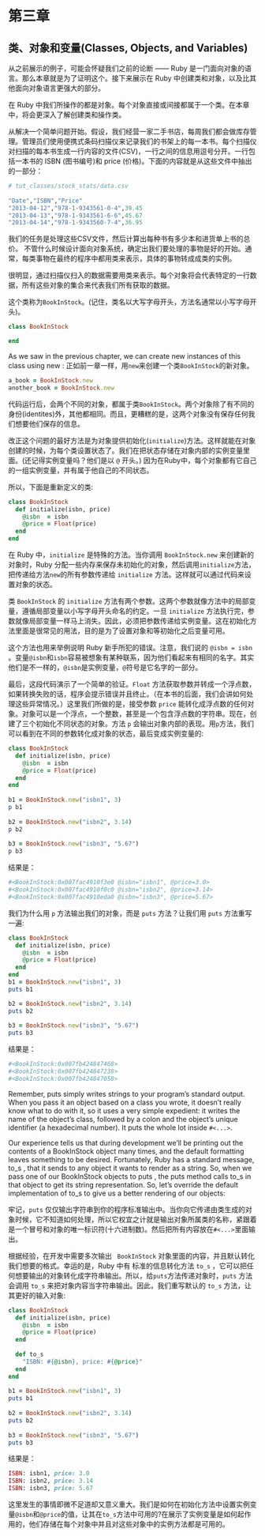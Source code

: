 第三章
===========

类、对象和变量(Classes, Objects, and Variables)
--------------------------------------------


从之前展示的例子，可能会怀疑我们之前的论断 —— Ruby 是一门面向对象的语言。那么本章就是为了证明这个。接下来展示在 Ruby 中创建类和对象，以及比其他面向对象语言更强大的部分。

在 Ruby 中我们所操作的都是对象。每个对象直接或间接都属于一个类。在本章中，将会更深入了解创建类和操作类。

从解决一个简单问题开始。假设，我们经营一家二手书店，每周我们都会做库存管理。管理员们使用便携式条码扫描仪来记录我们的书架上的每一本书。每个扫描仪对扫描的每本书生成一行内容的文件(CSV)，一行之间的信息用逗号分开。一行包括一本书的 ISBN (图书编号)和 price (价格)。下面的内容就是从这些文件中抽出的一部分：

```Ruby
# tut_classes/stock_stats/data.csv
​
"Date","ISBN","Price"​
"2013-04-12","978-1-9343561-0-4",39.45​
"2013-04-13","978-1-9343561-6-6",45.67​
"2013-04-14","978-1-9343560-7-4",36.95
```

我们的任务是处理这些CSV文件，然后计算出每种书有多少本和进货单上书的总价。
不管什么时候设计面向对象系统，确定出我们要处理的事物是好的开始。通常，每类事物在最终的程序中都用类来表示，具体的事物转成成类的实例。

很明显，通过扫描仪扫入的数据需要用类来表示。每个对象将会代表特定的一行数据，所有这些对象的集合来代表我们所有获取的数据。

这个类称为`BookInStock`。(记住，类名以大写字母开头，方法名通常以小写字母开头)。

```ruby
​class​ BookInStock

​end​
```


As we saw in the previous chapter, we can create new instances of this class using ​new​ :
正如前一章一样，用`new`来创建一个类`BookInStock`的新对象。

```ruby
a_book = BookInStock.new​
another_book = BookInStock.new
```

代码运行后，会两个不同的对象，都属于类`BookInStock`。两个对象除了有不同的身份(identites)外，其他都相同。而且，更糟糕的是，这两个对象没有保存任何我们想要他们保存的信息。

改正这个问题的最好方法是为对象提供初始化(`initialize`)方法。这样就能在对象创建的时候，为每个类设置状态了。我们在把状态存储在对象内部的实例变量里面。(还记得实例变量吗？他们是以 `@` 开头。) 因为在Ruby中，每个对象都有它自己的一组实例变量，并有属于他自己的不同状态。

所以，下面是重新定义的类:

```ruby
​class​ BookInStock​
  ​def​ initialize(isbn, price)​
    @isbn  = isbn​
    @price = Float(price)​
  ​end​​
​end​
```

在 Ruby 中，`initialize` 是特殊的方法。当你调用 `BookInStock.new​` 来创建新的对象时，Ruby 分配一些内存来保存未初始化的对象，然后调用`initialize`方法，把传递给方法`new`的所有参数传递给 `initialize` 方法。这样就可以通过代码来设置对象的状态。

类 `BookInStock` 的 `initialize` 方法有两个参数。这两个参数就像方法中的局部变量，遵循局部变量以小写字母开头命名的约定。一旦 `initialize` 方法执行完，参数就像局部变量一样马上消失。因此，必须把参数传递给实例变量。这在初始化方法里面是很常见的用法，目的是为了设置对象和等初始化之后变量可用。

这个方法也用来举例说明 Ruby 新手所犯的错误。注意，我们说的 `@isbn = isbn​`。变量 ​`@isbn`​和`isbn`容易被想象有某种联系，因为他们看起来有相同的名字。其实他们是不一样的，`@isbn`是实例变量，`@`符号是它名字的一部分。

最后，这段代码演示了一个简单的验证。`Float` 方法获取参数并转成一个浮点数，如果转换失败的话，程序会提示错误并且终止。（在本书的后面，我们会讲如何处理这些异常情况。）这里我们所做的是，接受参数 `price`  能转化成浮点数的任何对象。对象可以是一个浮点，一个整数，甚至是一个包含浮点数的字符串。现在，创建了三个初始化不同状态的对象。方法 `p` 会输出对象内部的表现。用`p`方法，我们可以看到在不同的参数转化成对象的状态，最后变成实例变量的:

```ruby
​class​ BookInStock​
  ​def​ initialize(isbn, price)​
    @isbn  = isbn​
    @price = Float(price)​
  ​end​​
​end​​
​
b1 = BookInStock.new(​"isbn1"​, 3)​
p b1​
​
b2 = BookInStock.new(​"isbn2"​, 3.14)​
p b2​
​
b3 = BookInStock.new(​"isbn3"​, ​"5.67"​)​
p b3
```

结果是：

```ruby
#<BookInStock:0x007fac4910f3e0 @isbn="isbn1", @price=3.0>​
#<BookInStock:0x007fac4910f0c0 @isbn="isbn2", @price=3.14>​
#<BookInStock:0x007fac4910eda0 @isbn="isbn3", @price=5.67>
```


我们为什么用 `p` 方法输出我们的对象，而是 `puts` 方法？让我们用 `puts` 方法重写一遍:

```ruby
​class​ BookInStock​
  ​def​ initialize(isbn, price)​
    @isbn  = isbn​
    @price = Float(price)​
  ​end​​
​end​
b1 = BookInStock.new(​"isbn1"​, 3)
puts b1

b2 = BookInStock.new(​"isbn2"​, 3.14)​
puts b2​
​
b3 = BookInStock.new(​"isbn3"​, ​"5.67"​)​
puts b3
```

结果是：

```ruby
#<BookInStock:0x007fb424847468>​
#<BookInStock:0x007fb424847238>​
#<BookInStock:0x007fb424847058>
```

Remember, ​puts​ simply writes strings to your program’s standard output. When you pass it an object based on a class you wrote, it doesn’t really know what to do with it, so it uses a very simple expedient: it writes the name of the object’s class, followed by a colon and the object’s unique identifier (a hexadecimal number). It puts the whole lot inside ​`#<...>`​.

Our experience tells us that during development we’ll be printing out the contents of a ​BookInStock​ object many times, and the default formatting leaves something to be desired. Fortunately, Ruby has a standard message, ​to_s​ , that it sends to any object it wants to render as a string. So, when we pass one of our ​BookInStock​ objects to ​puts​ , the ​puts​ method calls ​to_s​ in that object to get its string representation. So, let’s override the default implementation of ​to_s​ to give us a better rendering of our objects:

牢记，`puts` 仅仅输出字符串到你的程序标准输出中。当你向它传递由类生成的对象时候，它不知道如何处理，所以它权宜之计就是输出对象所属类的名称，紧跟着是一个冒号和对象的唯一标识符(十六进制数)。然后把所有内容放在`#<...>`里面输出。

根据经验，在开发中需要多次输出 ` ​BookInStock` 对象里面的内容，并且默认转化我们想要的格式。幸运的是，Ruby 中有 标准的信息转化方法 `to_s` ，它可以把任何想要输出的对象转化成字符串输出。所以，给`puts`方法传递对象时，`puts` 方法会调用 `to_s` 来把对象内容当字符串输出。因此，我们重写默认的 `to_s` 方法，让其更好的输入对象:

```ruby
​class​ BookInStock​
  ​def​ initialize(isbn, price)
    @isbn  = isbn​
    @price = Float(price)​
  ​end​
​
  ​def​ to_s​
    ​"ISBN: ​#{@isbn}​, price: ​#{@price}​"​​
  ​end​​
​end​
​
b1 = BookInStock.new(​"isbn1"​, 3)​
puts b1
​
b2 = BookInStock.new(​"isbn2"​, 3.14)​
puts b2
​
b3 = BookInStock.new(​"isbn3"​, ​"5.67"​)​
puts b3
```

结果是：

```ruby
ISBN: isbn1, price: 3.0​
ISBN: isbn2, price: 3.14​
ISBN: isbn3, price: 5.67
```

这里发生的事情即微不足道却又意义重大。我们是如何在初始化方法中设置实例变量`@isbn`和`@price`的值，让其在`to_s`方法中可用的?在展示了实例变量是如何起作用的，他们存储在每个对象中并且对这些对象中的实例方法都是可用的。
